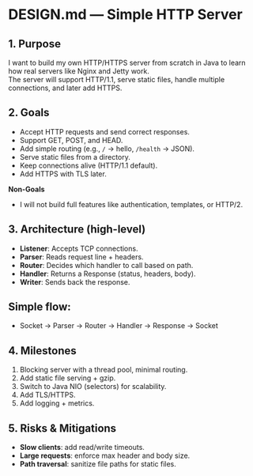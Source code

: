 # DESIGN.md — Simple HTTP Server

## 1. Purpose
I want to build my own HTTP/HTTPS server from scratch in Java to learn how real servers like Nginx and Jetty work.  
The server will support HTTP/1.1, serve static files, handle multiple connections, and later add HTTPS.

## 2. Goals
- Accept HTTP requests and send correct responses.
- Support GET, POST, and HEAD.
- Add simple routing (e.g., `/` → hello, `/health` → JSON).
- Serve static files from a directory.
- Keep connections alive (HTTP/1.1 default).
- Add HTTPS with TLS later.

**Non-Goals**
- I will not build full features like authentication, templates, or HTTP/2.

## 3. Architecture (high-level)
- **Listener**: Accepts TCP connections.
- **Parser**: Reads request line + headers.
- **Router**: Decides which handler to call based on path.
- **Handler**: Returns a Response (status, headers, body).
- **Writer**: Sends back the response.

## Simple flow:
- Socket → Parser → Router → Handler → Response → Socket


## 4. Milestones
1. Blocking server with a thread pool, minimal routing.
2. Add static file serving + gzip.
3. Switch to Java NIO (selectors) for scalability.
4. Add TLS/HTTPS.
5. Add logging + metrics.

## 5. Risks & Mitigations
- **Slow clients**: add read/write timeouts.
- **Large requests**: enforce max header and body size.
- **Path traversal**: sanitize file paths for static files.
